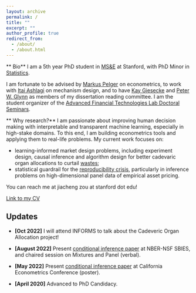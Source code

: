 ```yaml
---
layout: archive
permalink: /
title: ""
excerpt: ""
author_profile: true
redirect_from: 
  - /about/
  - /about.html
---
```

** Bio**
I am a 5th year PhD student in [MS&E](https://msande.stanford.edu/) at Stanford, with PhD Minor in [Statistics](https://statistics.stanford.edu/). 

I am fortunate to be advised by [Markus Pelger](https://mpelger.people.stanford.edu/) on econometrics, to work with [Itai Ashlagi](https://web.stanford.edu/~iashlagi/) on mechanism design, and to have [Kay Giesecke](https://giesecke.people.stanford.edu/) and [Peter W. Glynn](https://web.stanford.edu/~glynn/) as members of my dissertation reading committee. I am the student organizer of the [Advanced Financial Technologies Lab Doctoral Seminars](https://fintech.stanford.edu/events/doctoral-seminars). 

** Why research?**
I am passionate about improving human decision making with interpretable and transparent machine learning, especially in high-stake domains. To this end, I am building econometrics tools and applying them to real-life problems. My current work focuses on:
 - learning-informed market design problems, including experiment design, causal inference and algorithm design for better cadevaric organ allocations to curtail [wastes](https://marketdesigner.blogspot.com/2019/08/reducing-discards-of-deceased-donor.html);
 - statistical guardrail for the [reproducibility crisis](https://www.nature.com/articles/533452a), particularly in inference problems on high-dimensional panel data of empirical asset pricing.

You can reach me at jiacheng zou at stanford dot edu!

[Link to my CV](https://drive.google.com/file/d/1JpwM2UUtm8bvMU090gdG5jjB63Kvvg-g/view?usp=sharing)

Updates
------
* **[Oct 2022]** I will attend INFORMS to talk about the Cadeveric Organ Allocation project!

* **[August 2022]** Present [conditional inference paper](https://jiachzou.github.io//publications/) at NBER-NSF SBIES, and chaired session on Mixtures and Panel (verbal).

* **[May 2022]** Present [conditional inference paper](https://jiachzou.github.io//publications/) at California Econometrics Conference (poster).

* **[April 2020]** Advanced to PhD Candidacy.
